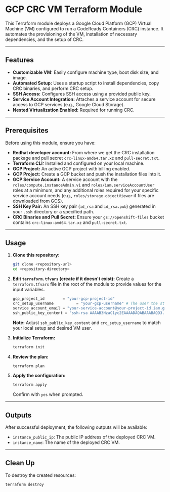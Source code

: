 # GCP CRC VM Terraform Module

This Terraform module deploys a Google Cloud Platform (GCP) Virtual Machine (VM) configured to run a CodeReady Containers (CRC) instance. It automates the provisioning of the VM, installation of necessary dependencies, and the setup of CRC.

---

## Features

* **Customizable VM:** Easily configure machine type, boot disk size, and image.
* **Automated Setup:** Uses a startup script to install dependencies, copy CRC binaries, and perform CRC setup.
* **SSH Access:** Configures SSH access using a provided public key.
* **Service Account Integration:** Attaches a service account for secure access to GCP services (e.g., Google Cloud Storage).
* **Nested Virtualization Enabled:** Required for running CRC.

---

## Prerequisites

Before using this module, ensure you have:

* **Redhat developer account:** From where we get the CRC installation package and pull secret `crc-linux-amd64.tar.xz` and `pull-secret.txt`.
* **Terraform CLI:** Installed and configured on your local machine.
* **GCP Project:** An active GCP project with billing enabled.
* **GCP Project:** Create a GCP bucket and push the installation files into it.
* **GCP Service Account:** A service account with the `roles/compute.instanceAdmin.v1` and `roles/iam.serviceAccountUser` roles at a minimum, and any additional roles required for your specific service account needs (e.g., `roles/storage.objectViewer` if files are downloaded from GCS).
* **SSH Key Pair:** An SSH key pair (`id_rsa` and `id_rsa.pub`) generated in your `.ssh` directory or a specified path.
* **CRC Binaries and Pull Secret:** Ensure your `gs://openshift-files` bucket contains `crc-linux-amd64.tar.xz` and `pull-secret.txt`.

---

## Usage

1.  **Clone this repository:**
    ```bash
    git clone <repository-url>
    cd <repository-directory>
    ```

2.  **Edit `terraform.tfvars` (create if it doesn't exist):**
    Create a `terraform.tfvars` file in the root of the module to provide values for the input variables.

    ```terraform
    gcp_project_id        = "your-gcp-project-id"
    crc_setup_username          = "your-gcp-username" # The user the startup script will create for CRC setup
    service_account_email = "your-service-account@your-project-id.iam.gserviceaccount.com"
    ssh_public_key_content = "ssh-rsa AAAAB3NzaC1yc2EAAAADAQABAAABAQD3... your_user"
    ```
    **Note:** Adjust `ssh_public_key_content` and `crc_setup_username` to match your local setup and desired VM user.

3.  **Initialize Terraform:**
    ```bash
    terraform init
    ```

4.  **Review the plan:**
    ```bash
    terraform plan
    ```

5.  **Apply the configuration:**
    ```bash
    terraform apply
    ```

    Confirm with `yes` when prompted.

---

## Outputs

After successful deployment, the following outputs will be available:

* `instance_public_ip`: The public IP address of the deployed CRC VM.
* `instance_name`: The name of the deployed CRC VM.

---

## Clean Up

To destroy the created resources:

```bash
terraform destroy
